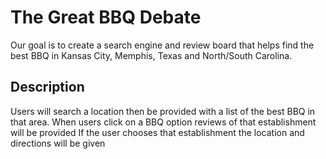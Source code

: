 # The Great BBQ Debate

Our goal is to create a search engine and review board that helps find the best BBQ in Kansas City, Memphis, Texas and North/South Carolina.

## Description

Users will search a location then be provided with a list of the best BBQ in that area.
When users click on a BBQ option reviews of that establishment will be provided
If the user chooses that establishment the location and directions will be given
